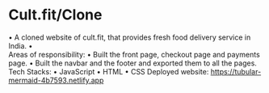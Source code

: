 # Cult.fit/Clone
• A cloned website of cult.fit, that provides fresh food delivery service in India.
•  
Areas of responsibility:
• Built the front page, checkout page and payments page.
• Built the navbar and the footer and exported them to all the pages.
Tech Stacks:
• JavaScript
• HTML
• CSS
Deployed website: https://tubular-mermaid-4b7593.netlify.app

